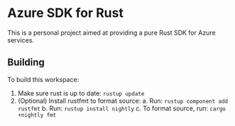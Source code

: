 # Azure SDK for Rust

This is a personal project aimed at providing a pure Rust SDK for Azure services.

## Building

To build this workspace:

1. Make sure rust is up to date: `rustup update`
2. (Optional) Install rustfmt to format source:
   a. Run: `rustup component add rustfmt`
   b. Run: `rustup install nightly`
   c. To format source, run: `cargo +nightly fmt`
